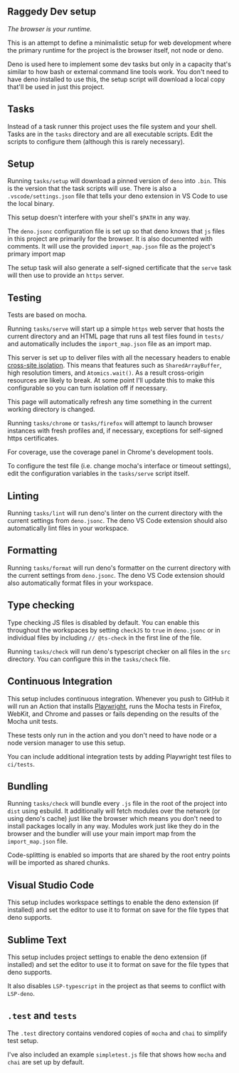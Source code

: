 ## Raggedy Dev setup

_The browser is your runtime._

This is an attempt to define a minimalistic setup for web development where the
primary runtime for the project is the browser itself, not node or deno.

Deno is used here to implement some dev tasks but only in a capacity that's
similar to how bash or external command line tools work. You don't need to have
deno installed to use this, the setup script will download a local copy that'll
be used in just this project.

## Tasks

Instead of a task runner this project uses the file system and your shell. Tasks
are in the `tasks` directory and are all executable scripts. Edit the scripts to
configure them (although this is rarely necessary).

## Setup

Running `tasks/setup` will download a pinned version of `deno` into `.bin`. This
is the version that the task scripts will use. There is also a
`.vscode/settings.json` file that tells your deno extension in VS Code to use
the local binary.

This setup doesn't interfere with your shell's `$PATH` in any way.

The `deno.jsonc` configuration file is set up so that deno knows that `js` files
in this project are primarily for the browser. It is also documented with
comments. It will use the provided `import_map.json` file as the project's
primary import map

The setup task will also generate a self-signed certificate that the `serve`
task will then use to provide an `https` server.

## Testing

Tests are based on mocha.

Running `tasks/serve` will start up a simple `https` web server that hosts the
current directory and an HTML page that runs all test files found in `tests/`
and automatically includes the `import_map.json` file as an import map.

This server is set up to deliver files with all the necessary headers to enable
[cross-site isolation](https://web.dev/coop-coep/). This means that features
such as `SharedArrayBuffer`, high resolution timers, and `Atomics.wait()`. As a
result cross-origin resources are likely to break. At some point I'll update
this to make this configurable so you can turn isolation off if necessary.

This page will automatically refresh any time something in the current working
directory is changed.

Running `tasks/chrome` or `tasks/firefox` will attempt to launch browser
instances with fresh profiles and, if necessary, exceptions for self-signed
https certificates.

For coverage, use the coverage panel in Chrome's development tools.

To configure the test file (i.e. change mocha's interface or timeout settings),
edit the configuration variables in the `tasks/serve` script itself.

## Linting

Running `tasks/lint` will run deno's linter on the current directory with the
current settings from `deno.jsonc`. The deno VS Code extension should also
automatically lint files in your workspace.

## Formatting

Running `tasks/format` will run deno's formatter on the current directory with
the current settings from `deno.jsonc`. The deno VS Code extension should also
automatically format files in your workspace.

## Type checking

Type checking JS files is disabled by default. You can enable this throughout
the workspaces by setting `checkJS` to `true` in `deno.jsonc` or in individual
files by including `// @ts-check` in the first line of the file.

Running `tasks/check` will run deno's typescript checker on all files in the
`src` directory. You can configure this in the `tasks/check` file.

## Continuous Integration

This setup includes continuous integration. Whenever you push to GitHub it will
run an Action that installs [Playwright](https://playwright.dev/), runs the
Mocha tests in Firefox, WebKit, and Chrome and passes or fails depending on the
results of the Mocha unit tests.

These tests only run in the action and you don't need to have node or a node
version manager to use this setup.

You can include additional integration tests by adding Playwright test files to
`ci/tests`.

## Bundling

Running `tasks/check` will bundle every `.js` file in the root of the project
into `dist` using esbuild. It additionally will fetch modules over the network
(or using deno's cache) just like the browser which means you don't need to
install packages locally in any way. Modules work just like they do in the
browser and the bundler will use your main import map from the `import_map.json`
file.

Code-splitting is enabled so imports that are shared by the root entry points
will be imported as shared chunks.

## Visual Studio Code

This setup includes workspace settings to enable the deno extension (if
installed) and set the editor to use it to format on save for the file types
that deno supports.

## Sublime Text

This setup includes project settings to enable the deno extension (if installed)
and set the editor to use it to format on save for the file types that deno
supports.

It also disables `LSP-typescript` in the project as that seems to conflict with
`LSP-deno`.

## `.test` and `tests`

The `.test` directory contains vendored copies of `mocha` and `chai` to simplify
test setup.

I've also included an example `simpletest.js` file that shows how `mocha` and
`chai` are set up by default.
